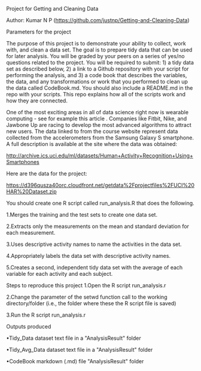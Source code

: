 ﻿Project for Getting and Cleaning Data

Author: Kumar N P (https://github.com/justnp/Getting-and-Cleaning-Data)

Parameters for the project

 
The purpose of this project is to demonstrate your ability to collect, work with, and clean a data set. The goal is to prepare tidy data that can be used for later analysis. You will be graded by your peers on a series of yes/no questions related to the project. You will be required to submit: 1) a tidy data set as described below, 2) a link to a Github repository with your script for performing the analysis, and 3) a code book that describes the variables, the data, and any transformations or work that you performed to clean up the data called CodeBook.md. You should also include a README.md in the repo with your scripts. This repo explains how all of the scripts work and how they are connected. 

One of the most exciting areas in all of data science right now is wearable computing - see for example this article . Companies like Fitbit, Nike, and Jawbone Up are racing to develop the most advanced algorithms to attract new users. The data linked to from the course website represent data collected from the accelerometers from the Samsung Galaxy S smartphone. A full description is available at the site where the data was obtained: 

http://archive.ics.uci.edu/ml/datasets/Human+Activity+Recognition+Using+Smartphones 

Here are the data for the project: 

https://d396qusza40orc.cloudfront.net/getdata%2Fprojectfiles%2FUCI%20HAR%20Dataset.zip 

You should create one R script called run_analysis.R that does the following.

 1.Merges the training and the test sets to create one data set.

 2.Extracts only the measurements on the mean and standard deviation for each measurement.

 3.Uses descriptive activity names to name the activities in the data set.

 4.Appropriately labels the data set with descriptive activity names.

 5.Creates a second, independent tidy data set with the average of each variable for each activity and each subject. 

 
Steps to reproduce this project
 1.Open the R script  run_analysis.r

 2.Change the parameter of the  setwd  function call to the working directory/folder (i.e., the folder where these the R script file is saved)

 3.Run the R script  run_analysis.r
 
Outputs produced

 •Tidy_Data dataset text file in a "AnalysisResult" folder

 •Tidy_Avg_Data dataset text file in a "AnalysisResult" folder

 •CodeBook markdown (.md) file "AnalysisResult" folder
